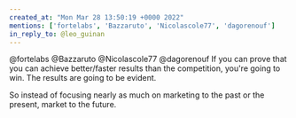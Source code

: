 ```yaml
---
created_at: "Mon Mar 28 13:50:19 +0000 2022"
mentions: ['fortelabs', 'Bazzaruto', 'Nicolascole77', 'dagorenouf']
in_reply_to: @leo_guinan
---
```


@fortelabs @Bazzaruto @Nicolascole77 @dagorenouf If you can prove that you can achieve better/faster results than the competition, you're going to win. The results are going to be evident.

So instead of focusing nearly as much on marketing to the past or the present, market to the future.